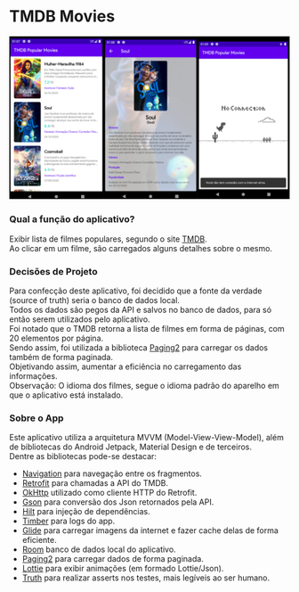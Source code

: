 # TMDB Movies
![Preview-Screens](https://github.com/Keader/TMDBMovies/blob/master/screenshot/united.png)

### Qual a função do aplicativo?
Exibir lista de filmes populares, segundo o site [TMDB](https://www.themoviedb.org/movie?language=pt-BR).  
Ao clicar em um filme, são carregados alguns detalhes sobre o mesmo.

### Decisões de Projeto
Para confecção deste aplicativo, foi decidido que a fonte da verdade (source of truth) seria o banco de dados local.  
Todos os dados são pegos da API e salvos no banco de dados, para só então serem utilizados pelo aplicativo.  
Foi notado que o TMDB retorna a lista de filmes em forma de páginas, com 20 elementos por página.  
Sendo assim, foi utilizada a biblioteca [Paging2](https://developer.android.com/topic/libraries/architecture/paging) para carregar os dados também de forma paginada.  
Objetivando assim, aumentar a eficiência no carregamento das informações.  
Observação: O idioma dos filmes, segue o idioma padrão do aparelho em que o aplicativo está instalado.

### Sobre o App
Este aplicativo utiliza a arquitetura MVVM (Model-View-View-Model), além de bibliotecas do Android Jetpack, Material Design e de terceiros.  
Dentre as bibliotecas pode-se destacar:
- [Navigation](https://developer.android.com/guide/navigation/navigation-getting-started) para navegação entre os fragmentos.
- [Retrofit](https://square.github.io/retrofit/) para chamadas a API do TMDB.
- [OkHttp](https://square.github.io/okhttp/) utilizado como cliente HTTP do Retrofit.
- [Gson](https://github.com/google/gson) para conversão dos Json retornados pela API.
- [Hilt](https://dagger.dev/hilt/) para injeção de dependências.
- [Timber](https://github.com/JakeWharton/timber) para logs do app.
- [Glide](https://github.com/bumptech/glide) para carregar imagens da internet e fazer cache delas de forma eficiente.
- [Room](https://developer.android.com/jetpack/androidx/releases/room) banco de dados local do aplicativo.
- [Paging2](https://developer.android.com/topic/libraries/architecture/paging) para carregar dados de forma paginada.
- [Lottie](https://github.com/airbnb/lottie-android) para exibir animações (em formado Lottie/Json).
- [Truth](https://truth.dev/) para realizar asserts nos testes, mais legíveis ao ser humano.

